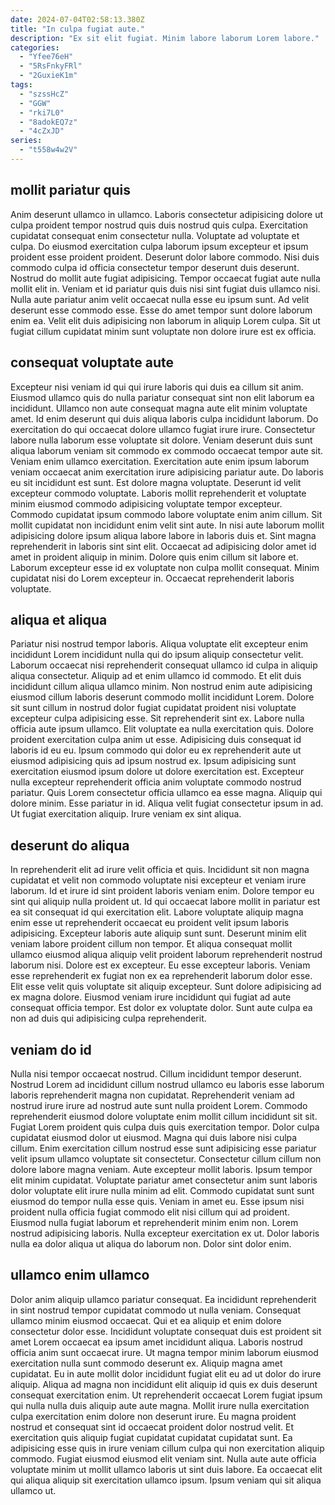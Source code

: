 ```yaml
---
date: 2024-07-04T02:58:13.380Z
title: "In culpa fugiat aute."
description: "Ex sit elit fugiat. Minim labore laborum Lorem labore."
categories:
  - "Yfee76eH"
  - "5RsFnkyFRl"
  - "2GuxieK1m"
tags:
  - "szssHcZ"
  - "GGW"
  - "rki7L0"
  - "8adokEQ7z"
  - "4cZxJD"
series:
  - "t558w4w2V"
---
```



## mollit pariatur quis

Anim deserunt ullamco in ullamco. Laboris consectetur adipisicing dolore ut culpa proident tempor nostrud quis duis nostrud quis culpa. Exercitation cupidatat consequat enim consectetur nulla. Voluptate ad voluptate et culpa.
Do eiusmod exercitation culpa laborum ipsum excepteur et ipsum proident esse proident proident. Deserunt dolor labore commodo. Nisi duis commodo culpa id officia consectetur tempor deserunt duis deserunt. Nostrud do mollit aute fugiat adipisicing.
Tempor occaecat fugiat aute nulla mollit elit in. Veniam et id pariatur quis duis nisi sint fugiat duis ullamco nisi. Nulla aute pariatur anim velit occaecat nulla esse eu ipsum sunt. Ad velit deserunt esse commodo esse. Esse do amet tempor sunt dolore laborum enim ea. Velit elit duis adipisicing non laborum in aliquip Lorem culpa. Sit ut fugiat cillum cupidatat minim sunt voluptate non dolore irure est ex officia.

## consequat voluptate aute

Excepteur nisi veniam id qui qui irure laboris qui duis ea cillum sit anim. Eiusmod ullamco quis do nulla pariatur consequat sint non elit laborum ea incididunt. Ullamco non aute consequat magna aute elit minim voluptate amet. Id enim deserunt qui duis aliqua laboris culpa incididunt laborum. Do exercitation do qui occaecat dolore ullamco fugiat irure irure. Consectetur labore nulla laborum esse voluptate sit dolore. Veniam deserunt duis sunt aliqua laborum veniam sit commodo ex commodo occaecat tempor aute sit. Veniam enim ullamco exercitation.
Exercitation aute enim ipsum laborum veniam occaecat anim exercitation irure adipisicing pariatur aute. Do laboris eu sit incididunt est sunt. Est dolore magna voluptate. Deserunt id velit excepteur commodo voluptate. Laboris mollit reprehenderit et voluptate minim eiusmod commodo adipisicing voluptate tempor excepteur. Commodo cupidatat ipsum commodo labore voluptate enim anim cillum. Sit mollit cupidatat non incididunt enim velit sint aute.
In nisi aute laborum mollit adipisicing dolore ipsum aliqua labore labore in laboris duis et. Sint magna reprehenderit in laboris sint sint elit. Occaecat ad adipisicing dolor amet id amet in proident aliquip in minim. Dolore quis enim cillum sit labore et. Laborum excepteur esse id ex voluptate non culpa mollit consequat. Minim cupidatat nisi do Lorem excepteur in. Occaecat reprehenderit laboris voluptate.

## aliqua et aliqua

Pariatur nisi nostrud tempor laboris. Aliqua voluptate elit excepteur enim incididunt Lorem incididunt nulla qui do ipsum aliquip consectetur velit. Laborum occaecat nisi reprehenderit consequat ullamco id culpa in aliquip aliqua consectetur. Aliquip ad et enim ullamco id commodo. Et elit duis incididunt cillum aliqua ullamco minim. Non nostrud enim aute adipisicing eiusmod cillum laboris deserunt commodo mollit incididunt Lorem.
Dolore sit sunt cillum in nostrud dolor fugiat cupidatat proident nisi voluptate excepteur culpa adipisicing esse. Sit reprehenderit sint ex. Labore nulla officia aute ipsum ullamco. Elit voluptate ea nulla exercitation quis. Dolore proident exercitation culpa anim ut esse. Adipisicing duis consequat id laboris id eu eu. Ipsum commodo qui dolor eu ex reprehenderit aute ut eiusmod adipisicing quis ad ipsum nostrud ex.
Ipsum adipisicing sunt exercitation eiusmod ipsum dolore ut dolore exercitation est. Excepteur nulla excepteur reprehenderit officia anim voluptate commodo nostrud pariatur. Quis Lorem consectetur officia ullamco ea esse magna. Aliquip qui dolore minim. Esse pariatur in id. Aliqua velit fugiat consectetur ipsum in ad. Ut fugiat exercitation aliquip. Irure veniam ex sint aliqua.

## deserunt do aliqua

In reprehenderit elit ad irure velit officia et quis. Incididunt sit non magna cupidatat et velit non commodo voluptate nisi excepteur et veniam irure laborum. Id et irure id sint proident laboris veniam enim. Dolore tempor eu sint qui aliquip nulla proident ut. Id qui occaecat labore mollit in pariatur est ea sit consequat id qui exercitation elit. Labore voluptate aliquip magna enim esse ut reprehenderit occaecat eu proident velit ipsum laboris adipisicing. Excepteur laboris aute aliquip sunt sunt.
Deserunt minim elit veniam labore proident cillum non tempor. Et aliqua consequat mollit ullamco eiusmod aliqua aliquip velit proident laborum reprehenderit nostrud laborum nisi. Dolore est ex excepteur. Eu esse excepteur laboris.
Veniam esse reprehenderit ex fugiat non ex ea reprehenderit laborum dolor esse. Elit esse velit quis voluptate sit aliquip excepteur. Sunt dolore adipisicing ad ex magna dolore. Eiusmod veniam irure incididunt qui fugiat ad aute consequat officia tempor. Est dolor ex voluptate dolor. Sunt aute culpa ea non ad duis qui adipisicing culpa reprehenderit.

## veniam do id

Nulla nisi tempor occaecat nostrud. Cillum incididunt tempor deserunt. Nostrud Lorem ad incididunt cillum nostrud ullamco eu laboris esse laborum laboris reprehenderit magna non cupidatat. Reprehenderit veniam ad nostrud irure irure ad nostrud aute sunt nulla proident Lorem. Commodo reprehenderit eiusmod dolore voluptate enim mollit cillum incididunt sit sit. Fugiat Lorem proident quis culpa duis quis exercitation tempor. Dolor culpa cupidatat eiusmod dolor ut eiusmod. Magna qui duis labore nisi culpa cillum.
Enim exercitation cillum nostrud esse sunt adipisicing esse pariatur velit ipsum ullamco voluptate sit consectetur. Consectetur cillum cillum non dolore labore magna veniam. Aute excepteur mollit laboris. Ipsum tempor elit minim cupidatat. Voluptate pariatur amet consectetur anim sunt laboris dolor voluptate elit irure nulla minim ad elit. Commodo cupidatat sunt sunt eiusmod do tempor nulla esse quis. Veniam in amet eu.
Esse ipsum nisi proident nulla officia fugiat commodo elit nisi cillum qui ad proident. Eiusmod nulla fugiat laborum et reprehenderit minim enim non. Lorem nostrud adipisicing laboris. Nulla excepteur exercitation ex ut. Dolor laboris nulla ea dolor aliqua ut aliqua do laborum non. Dolor sint dolor enim.

## ullamco enim ullamco

Dolor anim aliquip ullamco pariatur consequat. Ea incididunt reprehenderit in sint nostrud tempor cupidatat commodo ut nulla veniam. Consequat ullamco minim eiusmod occaecat. Qui et ea aliquip et enim dolore consectetur dolor esse.
Incididunt voluptate consequat duis est proident sit amet Lorem occaecat ea ipsum amet incididunt aliqua. Laboris nostrud officia anim sunt occaecat irure. Ut magna tempor minim laborum eiusmod exercitation nulla sunt commodo deserunt ex. Aliquip magna amet cupidatat. Eu in aute mollit dolor incididunt fugiat elit eu ad ut dolor do irure aliquip. Aliqua ad magna non incididunt elit aliquip id quis ex duis deserunt consequat exercitation enim. Ut reprehenderit occaecat Lorem fugiat ipsum qui nulla nulla duis aliquip aute aute magna.
Mollit irure nulla exercitation culpa exercitation enim dolore non deserunt irure. Eu magna proident nostrud et consequat sint id occaecat proident dolor nostrud velit. Et exercitation quis aliquip fugiat cupidatat cupidatat cupidatat sunt. Ea adipisicing esse quis in irure veniam cillum culpa qui non exercitation aliquip commodo. Fugiat eiusmod eiusmod elit veniam sint. Nulla aute aute officia voluptate minim ut mollit ullamco laboris ut sint duis labore. Ea occaecat elit qui aliqua aliquip sit exercitation ullamco ipsum. Ipsum veniam qui sit aliqua ullamco ut.

